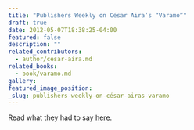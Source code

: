 ```yaml
---
title: "Publishers Weekly on César Aira’s “Varamo”"
draft: true
date: 2012-05-07T18:38:25-04:00
featured: false
description: ""
related_contributors:
  - author/cesar-aira.md
related_books:
  - book/varamo.md
gallery:
featured_image_position: 
_slug: publishers-weekly-on-césar-airas-varamo
---
```


Read what they had to say [here](http://www.publishersweekly.com/978-0-8112-1741-5). 

